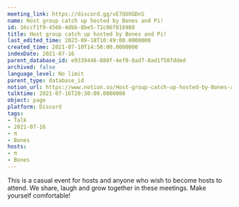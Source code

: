```yaml
---
meeting_link: https://discord.gg/vE7QUXGDnS
name: Host group catch up hosted by Bones and Pi!
id: 16ccf1f9-4566-4dbb-8be5-72c06f816988
title: Host group catch up hosted by Bones and Pi!
last_edited_time: 2023-09-18T10:49:00.0000000
created_time: 2021-07-10T14:50:00.0000000
indexDate: 2021-07-16
parent_database_id: e9339446-880f-4ef0-8ad7-8ad1f507dded
archived: false
language_level: No limit
parent_type: database_id
notion_url: https://www.notion.so/Host-group-catch-up-hosted-by-Bones-and-Pi-16ccf1f945664dbb8be572c06f816988
talktime: 2021-07-16T20:30:00.0000000
object: page
platform: Discord
tags:
- Talk
- 2021-07-16
- π
- Bones
hosts:
- π
- Bones
---
```


This is a casual event for hosts and anyone who wish to become hosts to attend.  We share, laugh and grow together in these meetings.  Make yourself comfortable!






